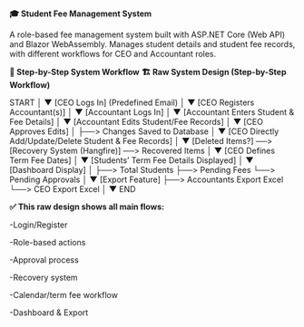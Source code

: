 **🎓 Student Fee Management System**

A role-based fee management system built with ASP.NET Core (Web API) and Blazor WebAssembly.
Manages student details and student fee records, with different workflows for CEO and Accountant roles.

**🚀 Step-by-Step System Workflow**
**🏗️ Raw System Design (Step-by-Step Workflow)**

START
  │
  ▼
[CEO Logs In] (Predefined Email)
  │
  ▼
[CEO Registers Accountant(s)]
  │
  ▼
[Accountant Logs In]
  │
  ▼
[Accountant Enters Student & Fee Details]
  │
  ▼
[Accountant Edits Student/Fee Records]
  │
  ▼
[CEO Approves Edits]
  │
  ├──> Changes Saved to Database
  │
  ▼
[CEO Directly Add/Update/Delete Student & Fee Records]
  │
  ▼
[Deleted Items?] ──> [Recovery System (Hangfire)] ──> Recovered Items
  │
  ▼
[CEO Defines Term Fee Dates]
  │
  ▼
[Students’ Term Fee Details Displayed]
  │
  ▼
[Dashboard Display]
  │
  ├──> Total Students
  ├──> Pending Fees
  └──> Pending Approvals
  │
  ▼
[Export Feature]
  ├──> Accountants Export Excel
  └──> CEO Export Excel
  │
  ▼
END

**✅ This raw design shows all main flows:**

-Login/Register

-Role-based actions

-Approval process

-Recovery system

-Calendar/term fee workflow

-Dashboard & Export

